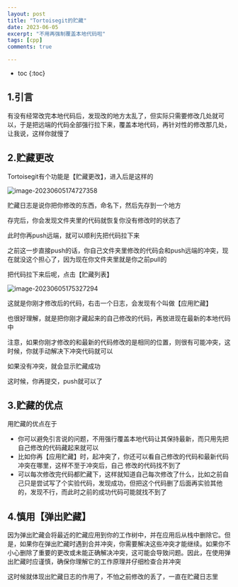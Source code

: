 ```yaml
---
layout: post
title: "Tortoisegit的贮藏"
date: 2023-06-05
excerpt: "不用再强制覆盖本地代码啦"
tags: [cpp]
comments: true

---
```


* toc
{:toc}


## 1.引言

有没有经常改完本地代码后，发现改的地方太乱了，但实际只需要修改几处就可以，于是把远端的代码全部强行拉下来，覆盖本地代码，再针对性的修改那几处，让我说，这样你就慢了

## 2.贮藏更改

Tortoisegit有个功能是【贮藏更改】，进入后是这样的

![image-20230605174727358](F:\ZYH\qingfenglan.github.io\images\2023-06-05-git的贮藏\image-20230605174727358.png)

贮藏日志是说你把你修改的东西，命名下，然后先存到一个地方

存完后，你会发现文件夹里的代码就恢复你没有修改时的状态了

此时你再push远端，就可以顺利先把代码拉下来

之前这一步直接push的话，你自己文件夹里修改的代码会和push远端的冲突，现在就没这个担心了，因为现在你文件夹里就是你之前pull的

把代码拉下来后呢，点击【贮藏列表】

![image-20230605175327294](C:\Users\Lenovo\AppData\Roaming\Typora\typora-user-images\image-20230605175327294.png)

这就是你刚才修改后的代码，右击一个日志，会发现有个叫做【应用贮藏】

也很好理解，就是把你刚才藏起来的自己修改的代码，再放进现在最新的本地代码中

注意，如果你刚才修改的和最新的代码修改的是相同的位置，则很有可能冲突，这时候，你就手动解决下冲突代码就可以

如果没有冲突，就会显示贮藏成功

这时候，你再提交，push就可以了

## 3.贮藏的优点

用贮藏的优点在于

- 你可以避免引言说的问题，不用强行覆盖本地代码让其保持最新，而只用先把自己修改的代码藏起来就可以
- 比如你再【应用贮藏】时，起冲突了，你还可以看自己修改的代码和最新代码冲突在哪里，这样不至于冲突后，自己 修改的代码找不到了
- 可以每次修改完代码都贮藏下，这样就知道自己每次修改了什么，比如之前自己只是尝试写了个实验代码，发现成功，但把这个代码删了后面再实验其他的，发现不行，而此时之前的成功代码可能就找不到了

## 4.慎用【弹出贮藏】

因为弹出贮藏会将最近的贮藏应用到你的工作树中，并在应用后从栈中删除它。但是，如果你在弹出贮藏时遇到合并冲突，你需要解决这些冲突才能继续。如果你不小心删除了重要的更改或未能正确解决冲突，这可能会导致问题。因此，在使用弹出贮藏时应谨慎，确保你理解它的工作原理并仔细检查合并冲突

这时候就体现出贮藏日志的作用了，不怕之前修改的丢了，一直在贮藏日志里
